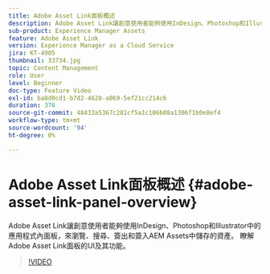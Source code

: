 ```yaml
---
title: Adobe Asset Link面板概述
description: Adobe Asset Link讓創意使用者能夠使用InDesign、Photoshop和Illustrator中的應用程式內面板，來瀏覽、搜尋、簽出和簽入AEM Assets中儲存的資產。 瞭解Adobe Asset Link面板的UI及其功能。
sub-product: Experience Manager Assets
feature: Adobe Asset Link
version: Experience Manager as a Cloud Service
jira: KT-4905
thumbnail: 33734.jpg
topic: Content Management
role: User
level: Beginner
doc-type: Feature Video
exl-id: ba8d0cd1-b7d2-4628-a069-5ef21cc214c6
duration: 376
source-git-commit: 48433a5367c281cf5a1c106b08a1306f1b0e8ef4
workflow-type: tm+mt
source-wordcount: '94'
ht-degree: 0%

---
```


# Adobe Asset Link面板概述 {#adobe-asset-link-panel-overview}

Adobe Asset Link讓創意使用者能夠使用InDesign、Photoshop和Illustrator中的應用程式內面板，來瀏覽、搜尋、簽出和簽入AEM Assets中儲存的資產。 瞭解Adobe Asset Link面板的UI及其功能。

>[!VIDEO](https://video.tv.adobe.com/v/33734?quality=12&learn=on)
